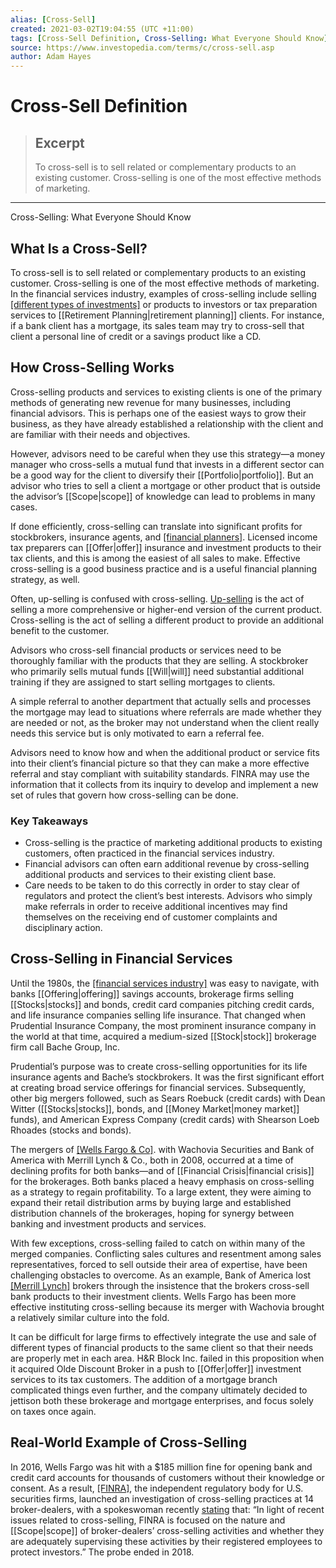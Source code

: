 ```yaml
---
alias: [Cross-Sell]
created: 2021-03-02T19:04:55 (UTC +11:00)
tags: [Cross-Sell Definition, Cross-Selling: What Everyone Should Know]
source: https://www.investopedia.com/terms/c/cross-sell.asp
author: Adam Hayes
---
```


# Cross-Sell Definition

> ## Excerpt
> To cross-sell is to sell related or complementary products to an existing customer. Cross-selling is one of the most effective methods of marketing.

---

Cross-Selling: What Everyone Should Know
## What Is a Cross-Sell?

To cross-sell is to sell related or complementary products to an existing customer. Cross-selling is one of the most effective methods of marketing. In the financial services industry, examples of cross-selling include selling [[different types of investments]](https://www.investopedia.com/articles/younginvestors/10/what-is-an-investment.asp) or products to investors or tax preparation services to [[Retirement Planning|retirement planning]] clients. For instance, if a bank client has a mortgage, its sales team may try to cross-sell that client a personal line of credit or a savings product like a CD.

## How Cross-Selling Works

Cross-selling products and services to existing clients is one of the primary methods of generating new revenue for many businesses, including financial advisors. This is perhaps one of the easiest ways to grow their business, as they have already established a relationship with the client and are familiar with their needs and objectives.

However, advisors need to be careful when they use this strategy—a money manager who cross-sells a mutual fund that invests in a different sector can be a good way for the client to diversify their [[Portfolio|portfolio]]. But an advisor who tries to sell a client a mortgage or other product that is outside the advisor’s [[Scope|scope]] of knowledge can lead to problems in many cases.

If done efficiently, cross-selling can translate into significant profits for stockbrokers, insurance agents, and [[financial planners]](https://www.investopedia.com/terms/f/financialplanner.asp). Licensed income tax preparers can [[Offer|offer]] insurance and investment products to their tax clients, and this is among the easiest of all sales to make. Effective cross-selling is a good business practice and is a useful financial planning strategy, as well. 

Often, up-selling is confused with cross-selling. [Up-selling](https://www.investopedia.com/terms/s/suggestive-selling.asp) is the act of selling a more comprehensive or higher-end version of the current product. Cross-selling is the act of selling a different product to provide an additional benefit to the customer.

Advisors who cross-sell financial products or services need to be thoroughly familiar with the products that they are selling. A stockbroker who primarily sells mutual funds [[Will|will]] need substantial additional training if they are assigned to start selling mortgages to clients.

A simple referral to another department that actually sells and processes the mortgage may lead to situations where referrals are made whether they are needed or not, as the broker may not understand when the client really needs this service but is only motivated to earn a referral fee.

Advisors need to know how and when the additional product or service fits into their client’s financial picture so that they can make a more effective referral and stay compliant with suitability standards. FINRA may use the information that it collects from its inquiry to develop and implement a new set of rules that govern how cross-selling can be done.

### Key Takeaways

-   Cross-selling is the practice of marketing additional products to existing customers, often practiced in the financial services industry.
-   Financial advisors can often earn additional revenue by cross-selling additional products and services to their existing client base.
-   Care needs to be taken to do this correctly in order to stay clear of regulators and protect the client’s best interests. Advisors who simply make referrals in order to receive additional incentives may find themselves on the receiving end of customer complaints and disciplinary action.

## Cross-Selling in Financial Services

Until the 1980s, the [[financial services industry]](https://www.investopedia.com/articles/financial-careers/08/financial-career-options-professionals.asp) was easy to navigate, with banks [[Offering|offering]] savings accounts, brokerage firms selling [[Stocks|stocks]] and bonds, credit card companies pitching credit cards, and life insurance companies selling life insurance. That changed when Prudential Insurance Company, the most prominent insurance company in the world at that time, acquired a medium-sized [[Stock|stock]] brokerage firm call Bache Group, Inc.

Prudential’s purpose was to create cross-selling opportunities for its life insurance agents and Bache’s stockbrokers. It was the first significant effort at creating broad service offerings for financial services. Subsequently, other big mergers followed, such as Sears Roebuck (credit cards) with Dean Witter ([[Stocks|stocks]], bonds, and [[Money Market|money market]] funds), and American Express Company (credit cards) with Shearson Loeb Rhoades (stocks and bonds).

The mergers of [[Wells Fargo & Co]](https://www.investopedia.com/articles/markets/090915/who-are-wells-fargos-main-competitors.asp). with Wachovia Securities and Bank of America with Merrill Lynch & Co., both in 2008, occurred at a time of declining profits for both banks—and of [[Financial Crisis|financial crisis]] for the brokerages. Both banks placed a heavy emphasis on cross-selling as a strategy to regain profitability. To a large extent, they were aiming to expand their retail distribution arms by buying large and established distribution channels of the brokerages, hoping for synergy between banking and investment products and services.

With few exceptions, cross-selling failed to catch on within many of the merged companies. Conflicting sales cultures and resentment among sales representatives, forced to sell outside their area of expertise, have been challenging obstacles to overcome. As an example, Bank of America lost [[Merrill Lynch]](https://www.investopedia.com/articles/financial-advisors/020416/advisors-how-do-edward-jones-and-merrill-lynch-compare.asp) brokers through the insistence that the brokers cross-sell bank products to their investment clients. Wells Fargo has been more effective instituting cross-selling because its merger with Wachovia brought a relatively similar culture into the fold.

It can be difficult for large firms to effectively integrate the use and sale of different types of financial products to the same client so that their needs are properly met in each area. H&R Block Inc. failed in this proposition when it acquired Olde Discount Broker in a push to [[Offer|offer]] investment services to its tax customers. The addition of a mortgage branch complicated things even further, and the company ultimately decided to jettison both these brokerage and mortgage enterprises, and focus solely on taxes once again.

## Real-World Example of Cross-Selling

In 2016, Wells Fargo was hit with a $185 million fine for opening bank and credit card accounts for thousands of customers without their knowledge or consent. As a result, [[FINRA]](https://www.investopedia.com/terms/f/finra.asp), the independent regulatory body for U.S. securities firms, launched an investigation of cross-selling practices at 14 broker-dealers, with a spokeswoman recently [stating](http://advisorhub.com/finra-launches-sweep-cross-selling-practices-broker-dealers/) that: “In light of recent issues related to cross-selling, FINRA is focused on the nature and [[Scope|scope]] of broker-dealers’ cross-selling activities and whether they are adequately supervising these activities by their registered employees to protect investors.” The probe ended in 2018.
